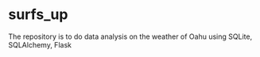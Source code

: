 # surfs_up
The repository is to do data analysis on the weather of Oahu using SQLite,  SQLAlchemy,  Flask 
